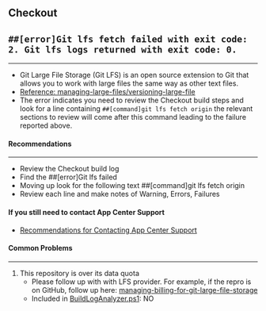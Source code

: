 Checkout
-

## ``` ##[error]Git lfs fetch failed with exit code: 2. Git lfs logs returned with exit code: 0. ```
---

* Git Large File Storage (Git LFS) is an open source extension to Git that allows you to work with large files the same way as other text files.
* [Reference: managing-large-files/versioning-large-file](https://help.github.com/en/github/managing-large-files/versioning-large-files)
* The error indicates you need to review the Checkout build steps and look for a line containing `##[command]git lfs fetch origin` the relevant sections to review will come after this command leading to the failure reported above. 

#### Recommendations
---

* Review the Checkout build log
* Find the ##[error]Git lfs failed
* Moving up look for the following text ##[command]git lfs fetch origin
* Review each line and make notes of Warning, Errors, Failures

#### If you still need to contact App Center Support
* [Recommendations for Contacting App Center Support](/AppCenterBuildLog/ContactingAppCenterSupport.html)

####  Common Problems
---
1. This repository is over its data quota
    * Please follow up with with LFS provider. For example, if the repro is on GitHub, follow up here: [managing-billing-for-git-large-file-storage](https://help.github.com/en/github/setting-up-and-managing-billing-and-payments-on-github/managing-billing-for-git-large-file-storage) 
    * Included in [BuildLogAnalyzer.ps1](https://github.com/tdevere/AppCenterBuildLog/blob/master/PowerShellScripts/BuildLogAnalyzer.ps1): NO




